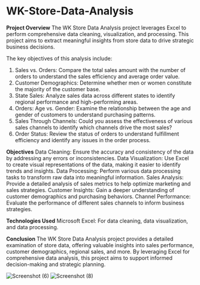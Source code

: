# WK-Store-Data-Analysis
**Project Overview**
The WK Store Data Analysis project leverages Excel to perform comprehensive data cleaning, visualization, and processing. This project aims to extract meaningful insights from store data to drive strategic business decisions. 

The key objectives of this analysis include:
1. Sales vs. Orders:
Compare the total sales amount with the number of orders to understand the sales efficiency and average order value.
2. Customer Demographics:
Determine whether men or women constitute the majority of the customer base.
3. State Sales:
Analyze sales data across different states to identify regional performance and high-performing areas.
4. Orders: Age vs. Gender:
Examine the relationship between the age and gender of customers to understand purchasing patterns.
5. Sales Through Channels:
Could you assess the effectiveness of various sales channels to identify which channels drive the most sales?
6. Order Status:
Review the status of orders to understand fulfillment efficiency and identify any issues in the order process.

**Objectives**
Data Cleaning: Ensure the accuracy and consistency of the data by addressing any errors or inconsistencies.
Data Visualization: Use Excel to create visual representations of the data, making it easier to identify trends and insights.
Data Processing: Perform various data processing tasks to transform raw data into meaningful information.
Sales Analysis: Provide a detailed analysis of sales metrics to help optimize marketing and sales strategies.
Customer Insights: Gain a deeper understanding of customer demographics and purchasing behaviors.
Channel Performance: Evaluate the performance of different sales channels to inform business strategies.

**Technologies Used**
Microsoft Excel: For data cleaning, data visualization, and data processing.

**Conclusion**
The WK Store Data Analysis project provides a detailed examination of store data, offering valuable insights into sales performance, customer demographics, regional sales, and more. By leveraging Excel for comprehensive data analysis, this project aims to support informed decision-making and strategic planning.

![Screenshot (6)](https://github.com/waleedkhan456/WK-Store-Data-Analysis/assets/113800207/6466864d-6e83-4514-a026-a3ebfeed5727)
![Screenshot (8)](https://github.com/waleedkhan456/WK-Store-Data-Analysis/assets/113800207/68320712-712c-48b8-a30b-64e6d868be3f)


